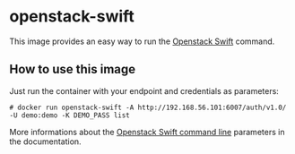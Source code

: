 # openstack-swift

This image provides an easy way to run the [Openstack Swift](https://docs.openstack.org/developer/swift/) command.  

## How to use this image

Just run the container with your endpoint and credentials as parameters:  

```console
# docker run openstack-swift -A http://192.168.56.101:6007/auth/v1.0/ -U demo:demo -K DEMO_PASS list
```

More informations about the [Openstack Swift command line](https://docs.openstack.org/cli-reference/swift.html) parameters in the documentation.
